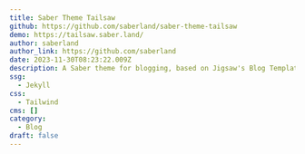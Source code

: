 ```yaml
---
title: Saber Theme Tailsaw
github: https://github.com/saberland/saber-theme-tailsaw
demo: https://tailsaw.saber.land/
author: saberland
author_link: https://github.com/saberland
date: 2023-11-30T08:23:22.009Z
description: A Saber theme for blogging, based on Jigsaw's Blog Template.
ssg:
  - Jekyll
css:
  - Tailwind
cms: []
category:
  - Blog
draft: false
---
```

